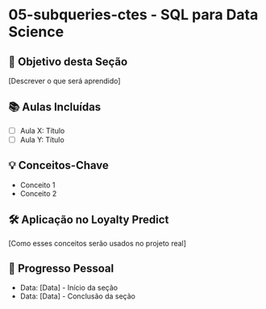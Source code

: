 # 05-subqueries-ctes - SQL para Data Science

## 🎯 Objetivo desta Seção
[Descrever o que será aprendido]

## 📚 Aulas Incluídas
- [ ] Aula X: Título
- [ ] Aula Y: Título

## 💡 Conceitos-Chave
- Conceito 1
- Conceito 2

## 🛠️ Aplicação no Loyalty Predict
[Como esses conceitos serão usados no projeto real]

## 📝 Progresso Pessoal
- Data: [Data] - Início da seção
- Data: [Data] - Conclusão da seção
